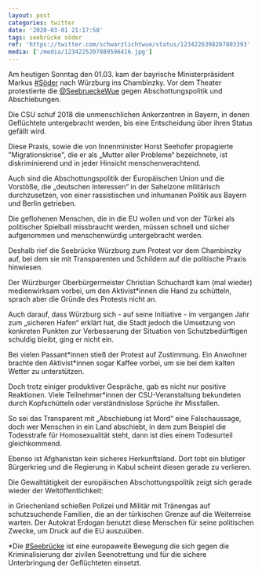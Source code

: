 ```yaml
---
layout: post
categories: twitter
date: '2020-03-01 21:17:58'
tags: seebrücke söder
ref: 'https://twitter.com/schwarzlichtwue/status/1234226398207803393'
media: ['/media/1234225207889596416.jpg']
---
```

Am heutigen Sonntag den 01.03. kam der bayrische Ministerpräsident Markus [#Söder](/t/söder) nach Würzburg ins Chambinzky. Vor dem Theater protestierte die [@SeebrueckeWue](https://twitter.com/SeebrueckeWue) gegen Abschottungspolitik und Abschiebungen. 

Die CSU schuf 2018 die unmenschlichen Ankerzentren in Bayern, in denen Geflüchtete untergebracht werden, bis eine Entscheidung über ihren Status gefällt wird.

Diese Praxis, sowie die von Innenminister Horst Seehofer propagierte "Migrationskrise", die er als „Mutter aller Probleme“ bezeichnete, ist diskriminierend und in jeder Hinsicht menschenverachtend.

Auch sind die Abschottungspolitik der Europäischen Union und die Vorstöße, die „deutschen Interessen“ in der Sahelzone militärisch durchzusetzen, von einer rassistischen und inhumanen Politik aus Bayern und Berlin getrieben.

Die geflohenen Menschen, die in die EU wollen und von der Türkei als politischer Spielball missbraucht werden, müssen schnell und sicher aufgenommen und menschenwürdig untergebracht werden.

Deshalb rief die Seebrücke Würzburg zum Protest vor dem Chambinzky auf, bei dem sie mit Transparenten und Schildern auf die politische Praxis hinwiesen.

Der Würzburger Oberbürgermeister Christian Schuchardt kam (mal wieder) medienwirksam vorbei, um den Aktivist\*innen die Hand zu schütteln, sprach aber die Gründe des Protests nicht an.

Auch darauf, dass Würzburg sich - auf seine Initiative - im vergangen Jahr zum „sicheren Hafen“ erklärt hat, die Stadt jedoch die Umsetzung von konkreten Punkten zur Verbesserung der Situation von Schutzbedürftigen schuldig bleibt, ging er nicht ein.

Bei vielen Passant\*innen stieß der Protest auf Zustimmung. Ein Anwohner brachte den Aktivist\*innen sogar Kaffee vorbei, um sie bei dem kalten Wetter zu unterstützen.

Doch trotz einiger produktiver Gespräche, gab es nicht nur positive Reaktionen. Viele Teilnehmer\*innen der CSU-Veranstaltung bekundeten durch Kopfschütteln oder verständnislose Sprüche ihr Missfallen.

So sei das Transparent mit „Abschiebung ist Mord“ eine Falschaussage, doch wer Menschen in ein Land abschiebt, in dem zum Beispiel die Todesstrafe für Homosexualität steht, dann ist dies einem Todesurteil gleichkommend.

Ebenso ist Afghanistan kein sicheres Herkunftsland. Dort tobt ein blutiger Bürgerkrieg und die Regierung in Kabul scheint diesen gerade zu verlieren. 

Die Gewalttätigkeit der europäischen Abschottungspolitik zeigt sich gerade wieder der Weltöffentlichkeit:

in Griechenland schießen Polizei und Militär mit Tränengas auf schutzsuchende Familien, die an der türkischen Grenze auf die Weiterreise warten. Der Autokrat Erdogan benutzt diese Menschen für seine politischen Zwecke, um Druck auf die EU auszuüben.

\*Die [#Seebrücke](/t/seebrücke) ist eine europaweite Bewegung die sich gegen die Kriminalisierung der zivilen Seenotrettung und für die sichere Unterbringung der Geflüchteten einsetzt.